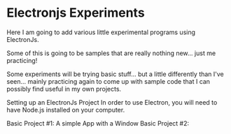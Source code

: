 # Electronjs Experiments
Here I am going to add various little experimental programs using ElectronJs.

Some of this is going to be samples that are really nothing new... just me practicing!

Some experiments will be trying basic stuff... but a little differently than I've seen... mainly practicing again to come up with sample code that I can possibly find useful in my own projects.

Setting up an ElectronJs Project
In order to use Electron, you will need to have Node.js installed on your computer. 

Basic Project #1: A simple App with a Window
Basic Project #2:
